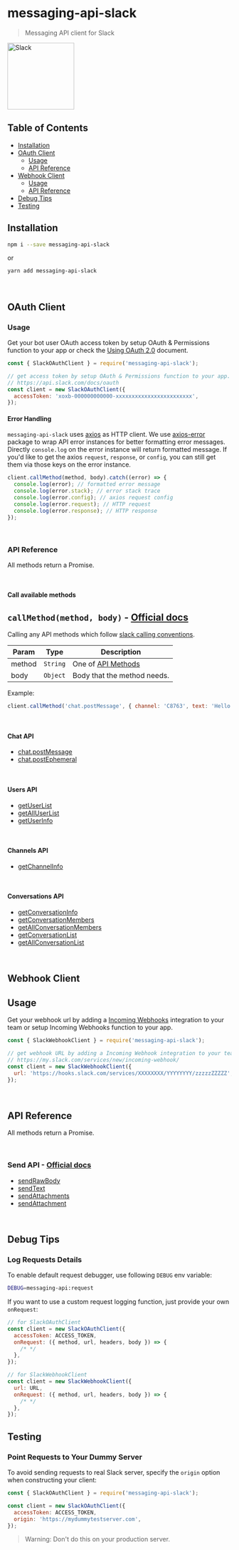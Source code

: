 
# messaging-api-slack

> Messaging API client for Slack

<img src="https://cdn-images-1.medium.com/max/1200/1*TiKyhAN2gx4PpbOsiBhYcw.png" alt="Slack" width="150" />

## Table of Contents

- [Installation](#installation)
- [OAuth Client](#oauth-client)
  - [Usage](#usage)
  - [API Reference](#api-reference)
- [Webhook Client](#webhook-client)
  - [Usage](#usage-1)
  - [API Reference](#api-reference-1)
- [Debug Tips](#debug-tips)
- [Testing](#testing)

## Installation

```sh
npm i --save messaging-api-slack
```

or

```sh
yarn add messaging-api-slack
```

<br />

## OAuth Client

### Usage

Get your bot user OAuth access token by setup OAuth & Permissions function to your app or check the [Using OAuth 2.0](https://api.slack.com/docs/oauth) document.

```js
const { SlackOAuthClient } = require('messaging-api-slack');

// get access token by setup OAuth & Permissions function to your app.
// https://api.slack.com/docs/oauth
const client = new SlackOAuthClient({
  accessToken: 'xoxb-000000000000-xxxxxxxxxxxxxxxxxxxxxxxx',
});
```

#### Error Handling

`messaging-api-slack` uses [axios](https://github.com/axios/axios) as HTTP client. We use [axios-error](https://github.com/Yoctol/messaging-apis/tree/master/packages/axios-error) package to wrap API error instances for better formatting error messages. Directly `console.log` on the error instance will return formatted message. If you'd like to get the axios `request`, `response`, or `config`, you can still get them via those keys on the error instance.

```js
client.callMethod(method, body).catch((error) => {
  console.log(error); // formatted error message
  console.log(error.stack); // error stack trace
  console.log(error.config); // axios request config
  console.log(error.request); // HTTP request
  console.log(error.response); // HTTP response
});
```

<br />

### API Reference

All methods return a Promise.

<br />

#### Call available methods

## `callMethod(method, body)` - [Official docs](https://api.slack.com/methods)

Calling any API methods which follow [slack calling conventions](https://api.slack.com/web#basics).

| Param  | Type     | Description                                         |
| ------ | -------- | --------------------------------------------------- |
| method | `String` | One of [API Methods](https://api.slack.com/methods) |
| body   | `Object` | Body that the method needs.                         |

Example:

```js
client.callMethod('chat.postMessage', { channel: 'C8763', text: 'Hello!' });
```

<br />

#### Chat API

- [chat.postMessage](https://bottenderjs.github.io/messaging-apis/latest/classes/messaging_api_slack.SlackOAuthClient.html#chat)
- [chat.postEphemeral](https://bottenderjs.github.io/messaging-apis/latest/classes/messaging_api_slack.SlackOAuthClient.html#chat)

<br />

#### Users API

- [getUserList](https://bottenderjs.github.io/messaging-apis/latest/classes/messaging_api_slack.SlackOAuthClient.html#getuserlist)
- [getAllUserList](https://bottenderjs.github.io/messaging-apis/latest/classes/messaging_api_slack.SlackOAuthClient.html#getalluserlist)
- [getUserInfo](https://bottenderjs.github.io/messaging-apis/latest/classes/messaging_api_slack.SlackOAuthClient.html#getuserinfo)

<br />

#### Channels API

- [getChannelInfo](https://bottenderjs.github.io/messaging-apis/latest/classes/messaging_api_slack.SlackOAuthClient.html#getchannelinfo)

<br />

#### Conversations API

- [getConversationInfo](https://bottenderjs.github.io/messaging-apis/latest/classes/messaging_api_slack.SlackOAuthClient.html#getconversationinfo)
- [getConversationMembers](https://bottenderjs.github.io/messaging-apis/latest/classes/messaging_api_slack.SlackOAuthClient.html#getconversationmembers)
- [getAllConversationMembers](https://bottenderjs.github.io/messaging-apis/latest/classes/messaging_api_slack.SlackOAuthClient.html#getallconversationmembers)
- [getConversationList](https://bottenderjs.github.io/messaging-apis/latest/classes/messaging_api_slack.SlackOAuthClient.html#getconversationlist)
- [getAllConversationList](https://bottenderjs.github.io/messaging-apis/latest/classes/messaging_api_slack.SlackOAuthClient.html#getallconversationlist)

<br />

## Webhook Client

## Usage

Get your webhook url by adding a [Incoming Webhooks](https://api.slack.com/incoming-webhooks) integration to your team or setup Incoming Webhooks function to your app.

```js
const { SlackWebhookClient } = require('messaging-api-slack');

// get webhook URL by adding a Incoming Webhook integration to your team.
// https://my.slack.com/services/new/incoming-webhook/
const client = new SlackWebhookClient({
  url: 'https://hooks.slack.com/services/XXXXXXXX/YYYYYYYY/zzzzzZZZZZ',
});
```

<br />

## API Reference

All methods return a Promise.

<br />

### Send API - [Official docs](https://api.slack.com/docs/messages)

- [sendRawBody](https://bottenderjs.github.io/messaging-apis/latest/classes/messaging_api_slack.SlackWebhookClient.html#sendrawbody)
- [sendText](https://bottenderjs.github.io/messaging-apis/latest/classes/messaging_api_slack.SlackWebhookClient.html#sendtext)
- [sendAttachments](https://bottenderjs.github.io/messaging-apis/latest/classes/messaging_api_slack.SlackWebhookClient.html#sendattachments)
- [sendAttachment](https://bottenderjs.github.io/messaging-apis/latest/classes/messaging_api_slack.SlackWebhookClient.html#sendattachment)

<br />

## Debug Tips

### Log Requests Details

To enable default request debugger, use following `DEBUG` env variable:

```sh
DEBUG=messaging-api:request
```

If you want to use a custom request logging function, just provide your own `onRequest`:

```js
// for SlackOAuthClient
const client = new SlackOAuthClient({
  accessToken: ACCESS_TOKEN,
  onRequest: ({ method, url, headers, body }) => {
    /* */
  },
});

// for SlackWebhookClient
const client = new SlackWebhookClient({
  url: URL,
  onRequest: ({ method, url, headers, body }) => {
    /* */
  },
});
```

## Testing

### Point Requests to Your Dummy Server

To avoid sending requests to real Slack server, specify the `origin` option when constructing your client:

```js
const { SlackOAuthClient } = require('messaging-api-slack');

const client = new SlackOAuthClient({
  accessToken: ACCESS_TOKEN,
  origin: 'https://mydummytestserver.com',
});
```

> Warning: Don't do this on your production server.
